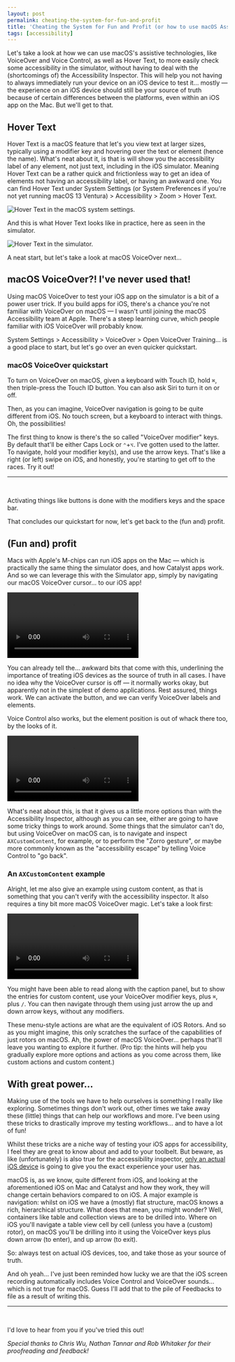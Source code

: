 ```yaml
---
layout: post
permalink: cheating-the-system-for-fun-and-profit
title: 'Cheating the System for Fun and Profit (or how to use macOS Assistive Technologies to test in the Simulator)'
tags: [accessibility]
---
```


Let's take a look at how we can use macOS's assistive technologies, like
VoiceOver and Voice Control, as well as Hover Text, to more easily check some
accessibility in the simulator, without having to deal with the (shortcomings
of) the Accessibility Inspector. This will help you not having to always
immediately run your device on an iOS device to test it... mostly — the
experience on an iOS device should still be your source of truth because of
certain differences between the platforms, even within an iOS app on the Mac.
But we'll get to that.

<!--more-->

## Hover Text

Hover Text is a macOS feature that let's you view text at larger sizes,
typically using a modifier key and hovering over the text or element (hence the
name). What's neat about it, is that is will show you the accessibility label
of any element, not just text, including in the iOS simulator. Meaning Hover
Text can be a rather quick and frictionless way to get an idea of elements not
having an accessibility label, or having an awkward one. You can find Hover Text
under System Settings (or System Preferences if you're not yet running macOS 13
Ventura) > Accessibility > Zoom > Hover Text.

![Hover Text in the macOS system settings.](./assets/blog-assets/hover-text.png)

And this is what Hover Text looks like in practice, here as seen in the
simulator.

![Hover Text in the simulator.](./assets/blog-assets/hover-text-in-simulator.png)

A neat start, but let's take a look at macOS VoiceOver next...

## macOS VoiceOver?! I've never used that!

Using macOS VoiceOver to test your iOS app on the simulator is a bit of a power
user trick. If you build apps for iOS, there's a chance you're not familiar with
VoiceOver on macOS — I wasn't until joining the macOS Accessibility team at
Apple. There's a steep learning curve, which people familiar with iOS VoiceOver
will probably know.

System Settings > Accessibility > VoiceOver > Open VoiceOver Training... is a
good place to start, but let's go over an even quicker quickstart.

### macOS VoiceOver quickstart

To turn on VoiceOver on macOS, given a keyboard with Touch ID, hold `⌘`,
then triple-press the Touch ID button. You can also ask Siri to turn it on or
off.

Then, as you can imagine, VoiceOver navigation is going to be quite different
from iOS. No touch screen, but a keyboard to interact with things. Oh, the
possibilities!

The first thing to know is there's the so called "VoiceOver modifier" keys. By
default that'll be either Caps Lock or `⌃`+`⌥`. I've gotten used to the latter.
To navigate, hold your modifier key(s), and use the arrow keys. That's like a
right (or left) swipe on iOS, and honestly, you're starting to get off to the
races. Try it out!

---
<br />

Activating things like buttons is done with the modifiers keys and the space
bar.

That concludes our quickstart for now, let's get back to the (fun and) profit.

## (Fun and) profit

Macs with Apple's M-chips can run iOS apps on the Mac — which is practically
the same thing the simulator does, and how Catalyst apps work. And so we can
leverage this with the Simulator app, simply by navigating our macOS VoiceOver
cursor... to our iOS app!

![Navigating into the iOS app running on the simulator using macOS VoiceOver.](./assets/blog-assets/into-ios.mov)

You can already tell the... awkward bits that come with this, underlining the
importance of treating iOS devices as the source of truth in all cases. I have
no idea why the VoiceOver cursor is off — it normally works okay, but
apparently not in the simplest of demo applications. Rest assured, things work.
We can activate the button, and we can verify VoiceOver labels and elements.

Voice Control also works, but the element position is out of whack there too,
by the looks of it.

![Navigating the iOS app running on the simulator using macOS Voice Control.](./assets/blog-assets/voice-control-macos.mov)

What's neat about this, is that it gives us a little more options than with the
Accessibility Inspector, although as you can see, either are going to have some
tricky things to work around. Some things that the simulator can't do, but using
VoiceOver on macOS can, is to navigate and inspect `AXCustomContent`, for
example, or to perform the "Zorro gesture", or maybe more commonly known as the
"accessibility escape" by telling Voice Control to "go back".

### An `AXCustomContent` example

Alright, let me also give an example using custom content, as that is something
that you can't verify with the accessibility inspector. It also requires a tiny
bit more macOS VoiceOver magic. Let's take a look first:

![Showing custom content in an iOS app with macOS VoiceOver.](./assets/blog-assets/custom-content.mov)

You might have been able to read along with the caption panel, but to show the
entries for custom content, use your VoiceOver modifier keys, plus `⌘`, plus
`/`. You can then navigate through them using just arrow the up and down arrow
keys, without any modifiers.

These menu-style actions are what are the equivalent of iOS Rotors. And so as
you might imagine, this only scratches the surface of the capabilities of just
rotors on macOS. Ah, the power of macOS VoiceOver... perhaps that'll leave you
wanting to explore it further. (Pro tip: the hints will help you gradually
explore more options and actions as you come across them, like custom actions
and custom content.)

## With great power...

Making use of the tools we have to help ourselves is something I really like
exploring. Sometimes things don't work out, other times we take away these
(little) things that can help our workflows and more. I've been using these
tricks to drastically improve my testing workflows... and to have a lot of fun!

Whilst these tricks are a niche way of testing your iOS apps for accessibility,
I feel they are great to know about and add to your toolbelt. But beware, as
like (unfortunately) is also true for the accessibility inspector, [only an
actual iOS device](/custom-tab-bar-accessibility) is going to give you the
exact experience your user has.

macOS is, as we know, quite different from iOS, and looking at the
aforementioned iOS on Mac and Catalyst and how they work, they will change
certain behaviors compared to on iOS. A major example is navigation: whilst on
iOS we have a (mostly) flat structure, macOS knows a rich, hierarchical
structure. What does that mean, you might wonder? Well, containers like table
and collection views are to be drilled into. Where on iOS you'll navigate a
table view cell by cell (unless you have a (custom) rotor), on macOS you'll be
drilling into it using the VoiceOver keys plus down arrow (to enter), and up
arrow (to exit).

So: always test on actual iOS devices, too, and take those as your source of
truth.

And oh yeah... I've just been reminded how lucky we are that the iOS screen
recording automatically includes Voice Control and VoiceOver sounds... which
is not true for macOS. Guess I'll add that to the pile of Feedbacks to file as
a result of writing this.

---
<br />

I'd love to hear from you if you've tried this out!

_Special thanks to Chris Wu, Nathan Tannar and Rob Whitaker for their
proofreading and feedback!_
